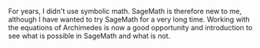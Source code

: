 For years, I didn't use symbolic math. SageMath is therefore new to me, although I have wanted to try SageMath for a very long time.  Working with the equations of Archimedes is now a good opportunity and introduction to see what is possible in SageMath and what is not.

